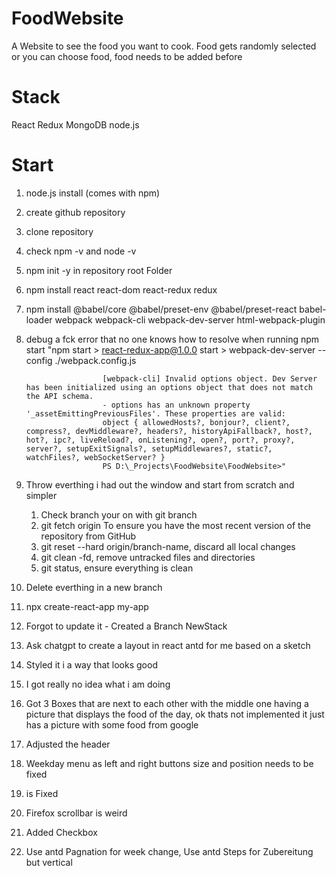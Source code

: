# FoodWebsite
A Website to see the food you want to cook. Food gets randomly selected or you can choose food, food needs to be added before

# Stack
React
Redux
MongoDB
node.js

# Start
1. node.js install (comes with npm)
2. create github repository
3. clone repository
4. check npm -v and node -v 
5. npm init -y in repository root Folder
6. npm install react react-dom react-redux redux
7. npm install @babel/core @babel/preset-env @babel/preset-react babel-loader webpack webpack-cli webpack-dev-server html-webpack-plugin
8. debug a fck error that no one knows how to resolve when running npm start "npm start
                        > react-redux-app@1.0.0 start
                        > webpack-dev-server --config ./webpack.config.js

                        [webpack-cli] Invalid options object. Dev Server has been initialized using an options object that does not match the API schema.
                        - options has an unknown property '_assetEmittingPreviousFiles'. These properties are valid:
                        object { allowedHosts?, bonjour?, client?, compress?, devMiddleware?, headers?, historyApiFallback?, host?, hot?, ipc?, liveReload?, onListening?, open?, port?, proxy?, server?, setupExitSignals?, setupMiddlewares?, static?, watchFiles?, webSocketServer? }
                        PS D:\_Projects\FoodWebsite\FoodWebsite>"
9. Throw everthing i had out the window and start from scratch and simpler
    1. Check branch your on with git branch
    2. git fetch origin To ensure you have the most recent version of the repository from GitHub
    3. git reset --hard origin/branch-name, discard all local changes
    4. git clean -fd, remove untracked files and directories
    5. git status, ensure everything is clean 
10. Delete everthing in a new branch
11. npx create-react-app my-app
12. Forgot to update it - Created a Branch NewStack
13. Ask chatgpt to create a layout in react antd for me based on a sketch
14. Styled it i a way that looks good
15. I got really no idea what i am doing
16. Got 3 Boxes that are next to each other with the middle one having a picture that displays the food of the day, ok thats not implemented it just has a picture with some food from google
17. Adjusted the header
18. Weekday menu as left and right buttons size and position needs to be fixed
19. is Fixed
20. Firefox scrollbar is weird
21. Added Checkbox
22. Use antd Pagnation for week change, Use antd Steps for Zubereitung but vertical

